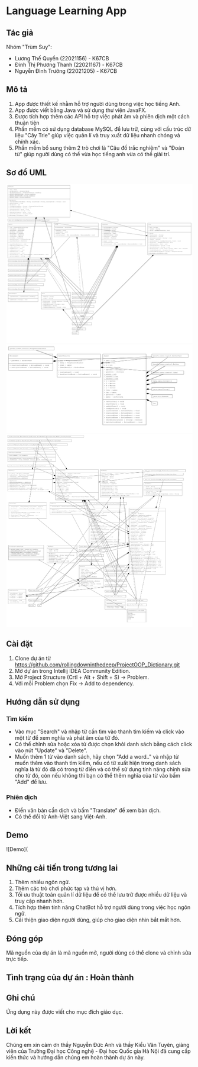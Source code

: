 # Language Learning App

## Tác giả
  Nhóm "Trùm Suy":
  - Lương Thế Quyền (22021156) - K67CB
  - Đinh Thị Phương Thanh (22021167) - K67CB
  - Nguyễn Đình Trường (22021205) - K67CB

## Mô tả
1. App được thiết kế nhằm hỗ trợ người dùng trong việc học tiếng Anh.
2. App được viết bằng Java và sử dụng thư viện JavaFX.
3. Được tích hợp thêm các API hỗ trợ việc phát âm và phiên dịch một cách thuận tiện
4. Phần mềm có sử dụng database MySQL để lưu trữ, cùng với cấu trúc dữ liệu "Cây Trie" giúp việc quản lí và truy xuất dữ liệu nhanh chóng và chính xác.
5. Phần mềm bổ sung thêm 2 trò chơi là "Câu đố trắc nghiệm" và "Đoán từ" giúp người dùng có thể vừa học tiếng anh vừa có thể giải trí.

## Sơ đồ UML
![DictionaryUMP](./UML/DictionaryApp.png)
![Multiple-choiceGameUMP](./UML/Multiple-choiceGame.png)
![WordleGameUMP](./UML/Wordle.png)

## Cài đặt
1. Clone dự án từ https://github.com/rollingdowninthedeep/ProjectOOP_Dictionary.git
2. Mở dự án trong Intellij IDEA Community Edition.
3. Mở Project Structure (Crtl + Alt + Shift + S) -> Problem.
4. Với mỗi Problem chọn Fix -> Add to dependency.

## Hướng dẫn sử dụng
### Tìm kiếm
- Vào mục "Search" và nhập từ cần tìm vào thanh tìm kiếm và click vào một từ để xem nghĩa và phát âm của từ đó.
- Có thể chỉnh sửa hoặc xóa từ được chọn khỏi danh sách bằng cách click vào nút "Update" và "Delete".
- Muốn thêm 1 từ vào danh sách, hãy chọn "Add a word.." và nhập từ muốn thêm vào thanh tìm kiếm, nếu có từ xuất hiện trong danh sách nghĩa là từ đó đã có trong từ điển và có thể sử dụng tính năng chỉnh sửa cho từ đó, còn nếu không thì bạn có thể thêm nghĩa của từ vào bấm "Add" để lưu.
### Phiên dịch
- Điền văn bản cần dịch và bấm "Translate" để xem bản dịch.
- Có thể đổi từ Anh-Việt sang Việt-Anh.

## Demo
![Demo](

## Những cải tiến trong tương lai
1. Thêm nhiều ngôn ngữ.
2. Thêm các trò chơi phức tạp và thú vị hơn.
3. Tối ưu thuật toán quản lí dữ liệu để có thể lưu trữ được nhiều dữ liệu và truy cập nhanh hơn.
4. Tích hợp thêm tính năng ChatBot hỗ trợ người dùng trong việc học ngôn ngữ.
5. Cải thiện giao diện người dùng, giúp cho giao diện nhìn bắt mắt hơn.

## Đóng góp
Mã nguồn của dự án là mã nguồn mở, người dùng có thể clone và chỉnh sửa trực tiếp.

## Tình trạng của dự án : Hoàn thành

## Ghi chú
Ứng dụng này được viết cho mục đích giáo dục.

## Lời kết
  Chúng em xin cảm ơn thầy Nguyễn Đức Anh và thầy Kiểu Văn Tuyên, giảng viên của Trường Đại học Công nghệ - Đại học Quốc gia Hà Nội đã cung cấp kiến thức và hướng dẫn chúng em hoàn thành dự án này. 
